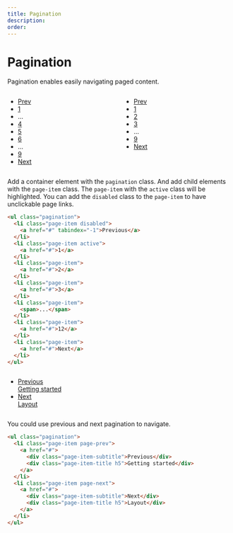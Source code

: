 ```yaml
---
title: Pagination
description: 
order: 
---
```


# Pagination

Pagination enables easily navigating paged content.

<div class="vp-raw docs-demo columns">
  <div class="column col-xs-12">
    <ul class="pagination">
      <li class="page-item"><a href="#pagination">Prev</a></li>
      <li class="page-item"><a href="#pagination">1</a></li>
      <li class="page-item"><span>...</span></li>
      <li class="page-item"><a href="#pagination">4</a></li>
      <li class="page-item active"><a href="#pagination">5</a></li>
      <li class="page-item"><a href="#pagination">6</a></li>
      <li class="page-item"><span>...</span></li>
      <li class="page-item"><a href="#pagination">9</a></li>
      <li class="page-item"><a href="#pagination">Next</a></li>
    </ul>
  </div>
  <div class="column col-xs-12">
    <ul class="pagination">
      <li class="page-item disabled"><a href="#pagination" tabindex="-1">Prev</a></li>
      <li class="page-item active"><a href="#pagination">1</a></li>
      <li class="page-item"><a href="#pagination">2</a></li>
      <li class="page-item"><a href="#pagination">3</a></li>
      <li class="page-item"><span>...</span></li>
      <li class="page-item"><a href="#pagination">9</a></li>
      <li class="page-item"><a href="#pagination">Next</a></li>
    </ul>
  </div>
</div>

Add a container element with the `pagination` class. And add child elements with the `page-item` class. The `page-item` with the `active` class will be highlighted. You can add the `disabled` class to the `page-item` to have unclickable page links.

```html
<ul class="pagination">
  <li class="page-item disabled">
    <a href="#" tabindex="-1">Previous</a>
  </li>
  <li class="page-item active">
    <a href="#">1</a>
  </li>
  <li class="page-item">
    <a href="#">2</a>
  </li>
  <li class="page-item">
    <a href="#">3</a>
  </li>
  <li class="page-item">
    <span>...</span>
  </li>
  <li class="page-item">
    <a href="#">12</a>
  </li>
  <li class="page-item">
    <a href="#">Next</a>
  </li>
</ul>
```

<div class="vp-raw docs-demo columns">
  <div class="column col-12">
    <ul class="pagination">
      <li class="page-item page-prev"><a href="#pagination">
          <div class="page-item-subtitle">Previous</div>
          <div class="page-item-title h5">Getting started</div></a></li>
      <li class="page-item page-next"><a href="#pagination">
          <div class="page-item-subtitle">Next</div>
          <div class="page-item-title h5">Layout</div></a></li>
    </ul>
  </div>
</div>

You could use previous and next pagination to navigate. 

```html
<ul class="pagination">
  <li class="page-item page-prev">
    <a href="#">
      <div class="page-item-subtitle">Previous</div>
      <div class="page-item-title h5">Getting started</div>
    </a>
  </li>
  <li class="page-item page-next">
    <a href="#">
      <div class="page-item-subtitle">Next</div>
      <div class="page-item-title h5">Layout</div>
    </a>
  </li>
</ul>
```

<!-- @see https://github.com/spectre-org/spectre-docs/issues/17 -->
